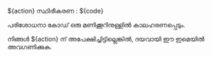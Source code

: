 ${action} സ്ഥിരീകരണ : ${code}

പരിശോധനാ കോഡ് ഒരു മണിക്കൂറിനുള്ളിൽ കാലഹരണപ്പെടും.

നിങ്ങൾ ${action} ന് അപേക്ഷിച്ചിട്ടില്ലെങ്കിൽ, ദയവായി ഈ ഇമെയിൽ അവഗണിക്കുക.
